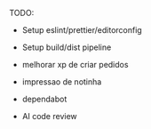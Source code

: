 TODO: 

- Setup eslint/prettier/editorconfig
- Setup build/dist pipeline

- melhorar xp de criar pedidos
- impressao de notinha

- dependabot
- AI code review
